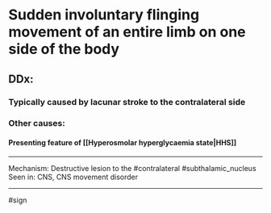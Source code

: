 # Sudden involuntary flinging movement of an entire limb on one side of the body
## DDx:
### Typically caused by lacunar stroke to the contralateral side
### Other causes:
#### Presenting feature of [[Hyperosmolar hyperglycaemia state|HHS]]


---
Mechanism: Destructive lesion to the #contralateral #subthalamic_nucleus 
Seen in: CNS, CNS movement disorder

---
#sign 
